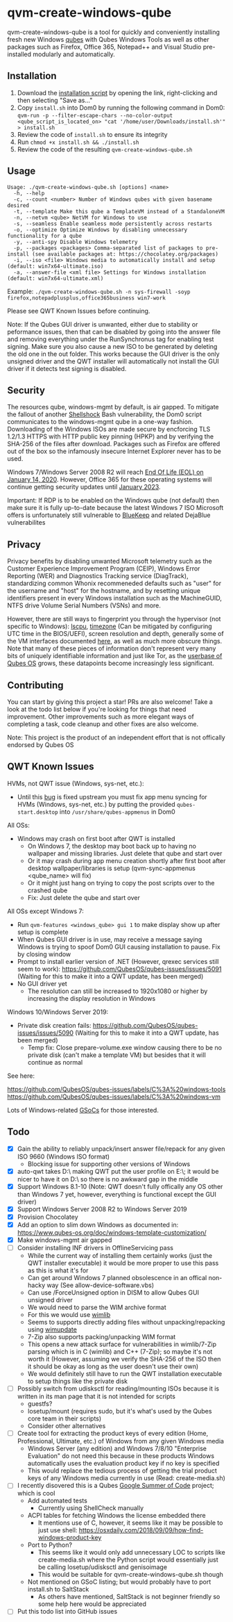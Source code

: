 # qvm-create-windows-qube

qvm-create-windows-qube is a tool for quickly and conveniently installing fresh new Windows [qubes](https://www.qubes-os.org) with Qubes Windows Tools as well as other packages such as Firefox, Office 365, Notepad++ and Visual Studio pre-installed modularly and automatically.

## Installation

1. Download the [installation script](https://raw.githubusercontent.com/elliotkillick/qvm-create-windows-qube/master/install.sh) by opening the link, right-clicking and then selecting "Save as..."
2. Copy `install.sh` into Dom0 by running the following command in Dom0: `qvm-run -p --filter-escape-chars --no-color-output <qube_script_is_located_on> "cat '/home/user/Downloads/install.sh'" > install.sh`
3. Review the code of `install.sh` to ensure its integrity
4. Run `chmod +x install.sh && ./install.sh`
5. Review the code of the resulting `qvm-create-windows-qube.sh`

## Usage

```
Usage: ./qvm-create-windows-qube.sh [options] <name>
  -h, --help
  -c, --count <number> Number of Windows qubes with given basename desired
  -t, --template Make this qube a TemplateVM instead of a StandaloneVM
  -n, --netvm <qube> NetVM for Windows to use
  -s, --seamless Enable seamless mode persistently across restarts
  -o, --optimize Optimize Windows by disabling unnecessary functionality for a qube
  -y, --anti-spy Disable Windows telemetry
  -p, --packages <packages> Comma-separated list of packages to pre-install (see available packages at: https://chocolatey.org/packages)
  -i, --iso <file> Windows media to automatically install and setup (default: win7x64-ultimate.iso)
  -a, --answer-file <xml file> Settings for Windows installation (default: win7x64-ultimate.xml)
```

Example: `./qvm-create-windows-qube.sh -n sys-firewall -soyp firefox,notepadplusplus,office365business win7-work`

Please see QWT Known Issues before continuing.

Note: If the Qubes GUI driver is unwanted, either due to stability or peformance issues, then that can be disabled by going into the answer file and removing everything under the RunSynchronus tag for enabling test signing. Make sure you also cause a new ISO to be generated by deleting the old one in the out folder. This works because the GUI driver is the only unsigned driver and the QWT installer will automatically not install the GUI driver if it detects test signing is disabled.

## Security

The resources qube, windows-mgmt by default, is air gapped. To mitigate the fallout of another [Shellshock](https://en.wikipedia.org/wiki/Shellshock_(software_bug)) Bash vulnerability, the Dom0 script communicates to the windows-mgmt qube in a one-way fashion. Downloading of the Windows ISOs are made secure by encforcing TLS 1.2/1.3 HTTPS with HTTP public key pinning (HPKP) and by verifying the SHA-256 of the files after download. Packages such as Firefox are offered out of the box so the infamously insecure Internet Explorer never has to be used.

Windows 7/Windows Server 2008 R2 will reach [End Of Life (EOL) on January 14, 2020](https://support.microsoft.com/en-us/help/4057281/windows-7-support-will-end-on-january-14-2020). However, Office 365 for these operating systems will continue getting security updates until [January 2023](https://support.office.com/en-us/article/windows-7-end-of-support-and-office-78f20fab-b57b-44d7-8368-06a8493f3cb9).

Important: If RDP is to be enabled on the Windows qube (not default) then make sure it is fully up-to-date because the latest Windows 7 ISO Microsoft offers is unfortunately still vulnerable to [BlueKeep](https://en.wikipedia.org/wiki/BlueKeep) and related DejaBlue vulnerabilites

## Privacy

Privacy benefits by disabling unwanted Microsoft telemetry such as the Customer Experience Improvement Program (CEIP), Windows Error Reporting (WER) and Diagnostics Tracking service (DiagTrack), standardizing common Whonix recommeneded defaults such as "user" for the username and "host" for the hostname, and by resetting unique identifiers present in every Windows installation such as the MachineGUID, NTFS drive Volume Serial Numbers (VSNs) and more.

However, there are still ways to fingerprint you through the hypervisor (not specific to Windows): [lscpu](https://github.com/QubesOS/qubes-issues/issues/1142), [timezone](https://github.com/QubesOS/qubes-issues/issues/4429) (Can be mitigated by configuring UTC time in the BIOS/UEFI), screen resolution and depth, generally some of the VM interfaces documented [here](https://www.qubes-os.org/doc/vm-interface), as well as much more obscure things. Note that many of these pieces of information don't represent very many bits of uniquely identifiable information and just like Tor, as the [userbase of Qubes OS](https://www.qubes-os.org/statistics) grows, these datapoints become increasingly less significant.

## Contributing

You can start by giving this project a star! PRs are also welcome! Take a look at the todo list below if you're looking for things that need improvement. Other improvements such as more elegant ways of completing a task, code cleanup and other fixes are also welcome.

Note: This project is the product of an independent effort that is not offically endorsed by Qubes OS

## QWT Known Issues

HVMs, not QWT issue (Windows, sys-net, etc.):
- Until this [bug](https://github.com/QubesOS/qubes-issues/issues/4684) is fixed upstream you must fix app menu syncing for HVMs (Windows, sys-net, etc.) by putting the provided `qubes-start.desktop` into `/usr/share/qubes-appmenus` in Dom0

All OSs:
- Windows may crash on first boot after QWT is installed
    - On Windows 7, the desktop may boot back up to having no wallpaper and missing libraries. Just delete that qube and start over
    - Or it may crash during app menu creation shortly after first boot after desktop wallpaper/libraries is setup (qvm-sync-appmenus <qube_name> will fix)
    - Or it might just hang on trying to copy the post scripts over to the crashed qube
    - Fix: Just delete the qube and start over

All OSs except Windows 7:
- Run `qvm-features <windows_qube> gui 1` to make display show up after setup is complete
- When Qubes GUI driver is in use, may receive a message saying Windows is trying to spoof Dom0 GUI causing installation to pause. Fix by closing window
- Prompt to install earlier version of .NET (However, qrexec services still seem to work): https://github.com/QubesOS/qubes-issues/issues/5091 (Waiting for this to make it into a QWT update, has been merged)
- No GUI driver yet
    - The resolution can still be increased to 1920x1080 or higher by increasing the display resolution in Windows

Windows 10/Windows Server 2019:
- Private disk creation fails: https://github.com/QubesOS/qubes-issues/issues/5090 (Waiting for this to make it into a QWT update, has been merged)
    - Temp fix: Close prepare-volume.exe window causing there to be no private disk (can't make a template VM) but besides that it will continue as normal

See here:

https://github.com/QubesOS/qubes-issues/labels/C%3A%20windows-tools
https://github.com/QubesOS/qubes-issues/labels/C%3A%20windows-vm

Lots of Windows-related [GSoCs](https://www.qubes-os.org/gsoc) for those interested.

## Todo

- [x] Gain the ability to reliably unpack/insert answer file/repack for any given ISO 9660 (Windows ISO format)
    - Blocking issue for supporting other versions of Windows
- [x] auto-qwt takes D:\\ making QWT put the user profile on E:\\; it would be nicer to have it on D:\\ so there is no awkward gap in the middle
- [x] Support Windows 8.1-10 (Note: QWT doesn't fully offically any OS other than Windows 7 yet, however, everything is functional except the GUI driver)
- [x] Support Windows Server 2008 R2 to Windows Server 2019
- [x] Provision Chocolatey
- [x] Add an option to slim down Windows as documented in: https://www.qubes-os.org/doc/windows-template-customization/
- [x] Make windows-mgmt air gapped
- [ ] Consider installing INF drivers in OfflineServicing pass
    - While the current way of installing them certainly works (just the QWT installer executable) it would be more proper to use this pass as this is what it's for
    - Can get around Windows 7 planned obsolescence in an offical non-hacky way (See allow-device-software.vbs)
    - Can use /ForceUnsigned option in DISM to allow Qubes GUI unsigned driver
    - We would need to parse the WIM archive format
    - For this we would use [wimlib](https://wimlib.net)
    - Seems to supports directly adding files without unpacking/repacking using [wimupdate](https://wimlib.net/man1/wimupdate.html)
    - 7-Zip also supports packing/unpacking WIM format
    - This opens a new attack surface for vulnerabilities in wimlib/7-Zip parsing which is in C (wimlib) and C++ (7-Zip); so maybe it's not worth it (However, assuming we verify the SHA-256 of the ISO then it should be okay as long as the user doesn't use their own)
    - We would definitely still have to run the QWT installation executable to setup things like the private disk
- [ ] Possibly switch from udisksctl for reading/mounting ISOs because it is written in its man page that it is not intended for scripts
    - guestfs?
    - losetup/mount (requires sudo, but it's what's used by the Qubes core team in their scripts)
    - Consider other alternatives
- [ ] Create tool for extracting the product keys of every edition (Home, Professional, Ultimate, etc.) of Windows from any given Windows media
    - Windows Server (any edition) and Windows 7/8/10 "Enterprise Evaluation" do not need this because in these products Windows automatically uses the evaluation product key if no key is specified
    - This would replace the tedious process of getting the trial product keys of any Windows media currently in use (Read: create-media.sh)
- [ ] I recently disovered this is a Qubes [Google Summer of Code](https://www.qubes-os.org/gsoc) project; which is cool
    - Add automated tests
        - Currently using ShellCheck manually
    - ACPI tables for fetching Windows the license embedded there
        - It mentions use of C, however, it seems like it may be possible to just use shell: https://osxdaily.com/2018/09/09/how-find-windows-product-key
    - Port to Python?
        - This seems like it would only add unnecessary LOC to scripts like create-media.sh where the Python script would essentially just be calling losetup/udisksctl and genisoimage
        - This would be suitable for qvm-create-windows-qube.sh though
    - Not mentioned on GSoC listing; but would probably have to port install.sh to SaltStack
        - As others have mentioned, SaltStack is not beginner friendly so some help here would be appreciated
- [ ] Put this todo list into GitHub issues
